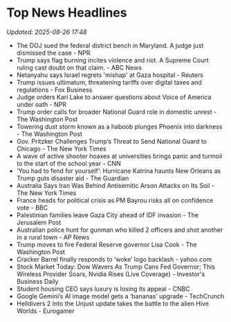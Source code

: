 # Top News Headlines

_Updated: 2025-08-26 17:48_

- The DOJ sued the federal district bench in Maryland. A judge just dismissed the case - NPR
- Trump says flag burning incites violence and riot. A Supreme Court ruling cast doubt on that claim. - ABC News
- Netanyahu says Israel regrets 'mishap' at Gaza hospital - Reuters
- Trump issues ultimatum, threatening tariffs over digital taxes and regulations - Fox Business
- Judge orders Kari Lake to answer questions about Voice of America under oath - NPR
- Trump order calls for broader National Guard role in domestic unrest - The Washington Post
- Towering dust storm known as a haboob plunges Phoenix into darkness - The Washington Post
- Gov. Pritzker Challenges Trump’s Threat to Send National Guard to Chicago - The New York Times
- A wave of active shooter hoaxes at universities brings panic and turmoil to the start of the school year - CNN
- ‘You had to fend for yourself’: Hurricane Katrina haunts New Orleans as Trump guts disaster aid - The Guardian
- Australia Says Iran Was Behind Antisemitic Arson Attacks on Its Soil - The New York Times
- France heads for political crisis as PM Bayrou risks all on confidence vote - BBC
- Palestinian families leave Gaza City ahead of IDF invasion - The Jerusalem Post
- Australian police hunt for gunman who killed 2 officers and shot another in a rural town - AP News
- Trump moves to fire Federal Reserve governor Lisa Cook - The Washington Post
- Cracker Barrel finally responds to ‘woke’ logo backlash - yahoo.com
- Stock Market Today: Dow Wavers As Trump Cans Fed Governor; This Wireless Provider Soars, Nvidia Rises (Live Coverage) - Investor's Business Daily
- Student housing CEO says luxury is losing its appeal - CNBC
- Google Gemini’s AI image model gets a ‘bananas’ upgrade - TechCrunch
- Helldivers 2 Into the Unjust update takes the battle to the alien Hive Worlds - Eurogamer